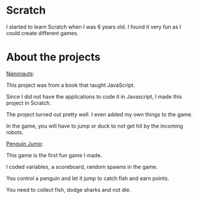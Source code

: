 # Scratch
I started to learn Scratch when I was 6 years old.
I found it very fun as I could create different games.

# About the projects
[Nanonauts](https://scratch.mit.edu/projects/120165718/):

This project was from a book that taught JavaScript.

Since I did not have the applications to code it in Javascript, I made this project in Scratch.

The project turned out pretty well.
I even added my own things to the game.

In the game, you will have to jump or duck to not get hit by the incoming robots.

[Penguin Jump](https://scratch.mit.edu/projects/120165718/):

This game is the first fun game I made.

I coded variables, a scoreboard, random spawns in the game.

You control a penguin and let it jump to catch fish and earn points.

You need to collect fish, dodge sharks and not die.
